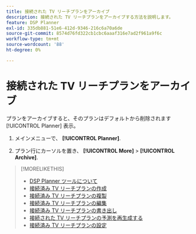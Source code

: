 ```yaml
---
title: 接続された TV リーチプランをアーカイブ
description: 接続された TV リーチプランをアーカイブする方法を説明します。
feature: DSP Planner
exl-id: 335db881-51e6-412d-9346-216c6a70a6de
source-git-commit: 8574d76fd322cb1cbc6aaaf316e7ad2f961a9f6c
workflow-type: tm+mt
source-wordcount: '88'
ht-degree: 0%

---
```


# 接続された TV リーチプランをアーカイブ

プランをアーカイブすると、そのプランはデフォルトから削除されます [!UICONTROL Planner] 表示。<!-- You can still view it by including the [!UICONTROL Status] "[!UICONTROL Archived]" in the view filter. -->

1. メインメニューで、 **[!UICONTROL Planner]**.

1. プラン行にカーソルを置き、 **[!UICONTROL More]** > **[!UICONTROL Archive]**.

>[!MORELIKETHIS]
>
>* [DSP Planner ツールについて](planner-about.md)
>* [接続済み TV リーチプランの作成](planner-create.md)
>* [接続済み TV リーチプランの複製](planner-duplicate.md)
>* [接続済み TV リーチプランの編集](planner-edit.md)
>* [接続済み TV リーチプランの書き出し](planner-export.md)
>* [接続された TV リーチプランの予測を再生成する](planner-forecast.md)
>* [接続済み TV リーチプランの設定](planner-settings.md)
